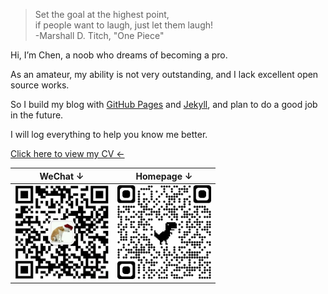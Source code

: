 <blockquote><p> Set the goal at the highest point,<br>
                if people want to laugh, just let them laugh! <br>
                -Marshall D. Titch, "One Piece"  </p></blockquote>

<p> Hi, I’m Chen, a noob who dreams of becoming a pro. </p>
<p>As an amateur, my ability is not very outstanding, and I lack excellent open source works. </p>
<p>So I build my blog with <a target="_blank" href="https://pages.github.com/">GitHub Pages</a> and <a target="_blank" href="http://jekyll.com.cn/">Jekyll</a>, and plan to do a good job in the future.</p>
<p>I will log everything to help you know me better.</p>

<p><a href="files/CV.pdf" target="blank">Click here to view  my CV ←</a> </p>

|        WeChat ↓        |       Homepage ↓       |
| :--------------------------: | :------------------------: |
| <img src="/img/QRwechat.jpg" width = "150"> | <img width = "150" src="/img/QRblog.png"> |

<br>
<br>